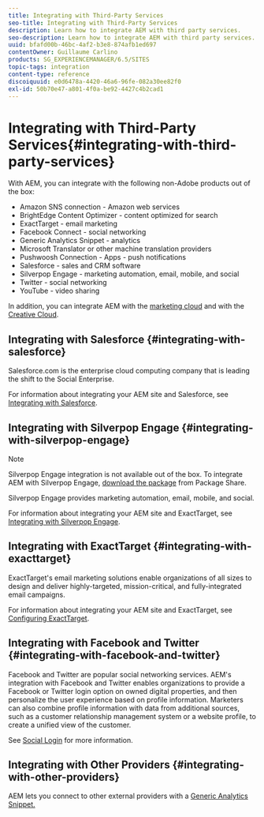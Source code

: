 ```yaml
---
title: Integrating with Third-Party Services
seo-title: Integrating with Third-Party Services
description: Learn how to integrate AEM with third party services.
seo-description: Learn how to integrate AEM with third party services.
uuid: bfafd00b-46bc-4af2-b3e8-874afb1ed697
contentOwner: Guillaume Carlino
products: SG_EXPERIENCEMANAGER/6.5/SITES
topic-tags: integration
content-type: reference
discoiquuid: e0d6478a-4420-46a6-96fe-082a30ee82f0
exl-id: 50b70e47-a801-4f0a-be92-4427c4b2cad1
---
```

# Integrating with Third-Party Services{#integrating-with-third-party-services}

With AEM, you can integrate with the following non-Adobe products out of the box:

* Amazon SNS connection - Amazon web services
* BrightEdge Content Optimizer - content optimized for search
* ExactTarget - email marketing
* Facebook Connect - social networking
* Generic Analytics Snippet - analytics
* Microsoft Translator or other machine translation providers
* Pushwoosh Connection - Apps - push notifications
* Salesforce - sales and CRM software
* Silverpop Engage - marketing automation, email, mobile, and social
* Twitter - social networking
* YouTube - video sharing

In addition, you can integrate AEM with the [marketing cloud](/help/sites-administering/marketing-cloud.md) and with the [Creative Cloud](/help/assets/aem-cc-folder-sharing-best-practices.md).

## Integrating with Salesforce {#integrating-with-salesforce}

Salesforce.com is the enterprise cloud computing company that is leading the shift to the Social Enterprise.

For information about integrating your AEM site and Salesforce, see [Integrating with Salesforce](/help/sites-administering/salesforce.md).

## Integrating with Silverpop Engage {#integrating-with-silverpop-engage}

>[!NOTE]
>
>Silverpop Engage integration is not available out of the box. To integrate AEM with Silverpop Engage, [download the package](https://www.adobeaemcloud.com/content/marketplace/marketplaceProxy.html?packagePath=/content/companies/public/adobe/packages/aem620/product/cq-mcm-integrations-silverpop-content) from Package Share.

Silverpop Engage provides marketing automation, email, mobile, and social.

For information about integrating your AEM site and ExactTarget, see [Integrating with Silverpop Engage](/help/sites-administering/silverpop.md).

## Integrating with ExactTarget {#integrating-with-exacttarget}

ExactTarget's email marketing solutions enable organizations of all sizes to design and deliver highly-targeted, mission-critical, and fully-integrated email campaigns.

For information about integrating your AEM site and ExactTarget, see [Configuring ExactTarget](/help/sites-administering/exacttarget.md).

## Integrating with Facebook and Twitter {#integrating-with-facebook-and-twitter}

Facebook and Twitter are popular social networking services. AEM's integration with Facebook and Twitter enables organizations to provide a Facebook or Twitter login option on owned digital properties, and then personalize the user experience based on profile information. Marketers can also combine profile information with data from additional sources, such as a customer relationship management system or a website profile, to create a unified view of the customer.

See [Social Login](/help/communities/social-login.md) for more information.

## Integrating with Other Providers {#integrating-with-other-providers}

AEM lets you connect to other external providers with a [Generic Analytics Snippet.](/help/sites-administering/external-providers.md)
